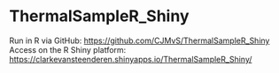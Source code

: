 # ThermalSampleR_Shiny

Run in R via GitHub: https://github.com/CJMvS/ThermalSampleR_Shiny   
Access on the R Shiny platform: https://clarkevansteenderen.shinyapps.io/ThermalSampleR_Shiny/  
